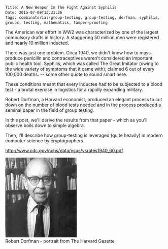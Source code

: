     Title: A New Weapon In The Fight Against Syphilis
    Date: 2015-07-09T13:31:26
    Tags: combinatorial-group-testing, group-testing, dorfman, syphilis, groups, testing, mathematics, tamper-proofing

The American war effort in WW2 was characterized by one of the largest compulsory
drafts in history. A staggering 50 million men were registered and nearly 10 million
inducted.

There was just one problem. Circa 1940, we didn't know how to mass-produce penicilin and
contraceptives weren't considered an important public health tool. Syphilis, which was called The Great
Imitator (owing to the wide variety of symptoms that it came with), claimed 6 out of
every 100,000 deaths.  -- some other quote to sound smart here.

These conditions meant that every inductee had to be subjected to a blood test - a
brutal exercise in logistics for a rapidly expanding military.

Robert Dorfman, a Harvard economist, produced an elegant process to cut down
on the number of blood tests needed and in the process produced a seminal paper
in the field of group testing.

In this post, we'll derive the results from that paper - which as you'll observe
boils down to simple algebra.

Then, I'll describe how group-testing is leveraged (quite heavily) in modern computer
science by cryptographers.

http://www.cdc.gov/nchs/data/vsus/vsrates1940_60.pdf


<!-- more -->

<div class="img-caption">
  <img src="/img/dorfman_portrait.jpg" /> <br />
  Robert Dorfman - portrait from The Harvard Gazette
</div>